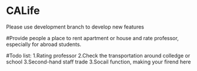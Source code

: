 # CALife
Please use development branch to develop new features 

#Provide people a place to rent apartment or house and rate professor, especially for abroad students.

#Todo list:
1.Rating professor
2.Check the transportation around colledge or school
3.Second-hand staff trade
3.Socail function, making your firend here
